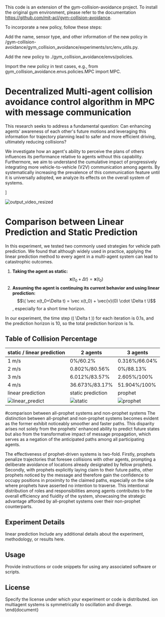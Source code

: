 
<!--
I finally solved the problem. I did cd rl_gym../gym_collision... and then  git push --set-upstream --force origin main
finally pushed the recursive module to git

        px = agent[0]
        py = agent[1]
        gx = agent[2]
        gy = agent[3]
        pref_speed = agent[4]
        radius = agent[5]
-->






This code is an extension of the gym-collision-avoidance project. To install the original gym environment, please refer to the documentation https://github.com/mit-acl/gym-collision-avoidance.

To incorporate a new policy, follow these steps:

Add the name, sensor type, and other information of the new policy in /gym-collision-avoidance/gym_collision_avoidance/experiments/src/env_utils.py.

Add the new policy to ./gym_collision_avoidance/envs/policies.

Import the new policy in test cases, e.g., from gym_collision_avoidance.envs.policies.MPC import MPC.
# Decentralized Multi-agent collision avoidance control algorithm in MPC with message communication
This research seeks to address a fundamental question: Can enhancing agents' awareness of each other's future motions and leveraging this information for trajectory planning lead to safer and more efficient driving, ultimately reducing collisions? 

We investigate how an agent's ability to perceive the plans of others influences its performance relative to agents without this capability. Furthermore, we aim to understand the cumulative impact of progressively integrating more vehicle-to-vehicle (V2V) communication among agents. By systematically increasing the prevalence of this communication feature until it is universally adopted, we analyze its effects on the overall system of systems.

]



![output_video_resized](https://github.com/iastate/multiagents/assets/95378237/c56460f5-3a3a-454d-8f49-8daa4c6ace8a)



# Comparison between Linear Prediction and Static Prediction

In this experiment, we tested two commonly used strategies for vehicle path prediction. We found that although widely used in practice, applying the linear prediction method to every agent in a multi-agent system can lead to catastrophic outcomes.

1. **Taking the agent as static:**
$$\mathbf{x}(t_0 + \Delta t) = \mathbf{x}(t_0)$$
3. **Assuming the agent is continuing its current behavior and using linear prediction:**
$$\( \vec x(t_0+\Delta t) = \vec x(t_0) + \vec{v}(0) \cdot \Delta t \)$$, especially for a short time horizon.

In our experiment, the time step (\( \Delta t \)) for each iteration is 0.1s, and the prediction horizon is 10, so the total prediction horizon is 1s.

## Table of Collision Percentage

| static / linear prediction | 2 agents | 3 agents |
|-----------------------------|----------|----------|
| 1 m/s                        | 0%/60.2% | 0.316%/66.04% |
| 2 m/s                        | 0.802%/80.56% | 0%/88.13% |
| 3 m/s                        | 6.012%/83.57% | 2.605%/100% |
| 4 m/s                        | 36.673%/83.17% | 51.904%/100% |
linear prediction|static prediction |prophet|
|![linear_predict](https://github.com/iastate/multiagents/assets/95378237/9a5df0aa-0c78-409f-b58e-589e57b6a591)|![static](https://github.com/iastate/multiagents/assets/95378237/ad508e98-4af6-4ddc-a24e-b9f666ee7e37)|![prophet](https://github.com/iastate/multiagents/assets/95378237/7ade724f-f4d6-4ee6-b5d8-d3cefda7e349)

#comparison between all-prophet systems and non-prophet systems
The distinction between all-prophet and non-prophet systems becomes evident as the former exhibit noticeably smoother and faster paths. This disparity arises not solely from the prophets' enhanced ability to predict future states but also from the transformative impact of message propagation, which serves as a negation of the anticipated paths among all participating agents.

The effectiveness of prophet-driven systems is two-fold. Firstly, prophets penalize trajectories that foresee collisions with other agents, prompting a deliberate avoidance of locations already designated by fellow prophets. Secondly, with prophets explicitly laying claim to their future paths, other prophets noticed by the message and therefore gain the confidence to occupy positions in proximity to the claimed paths, especially on the side where prophets have asserted no intention to traverse. This intentional distribution of roles and responsibilities among agents contributes to the overall efficiency and fluidity of the system, showcasing the strategic advantage afforded by all-prophet systems over their non-prophet counterparts.


## Experiment Details
linear prediction 
Include any additional details about the experiment, methodology, or results here.

## Usage

Provide instructions or code snippets for using any associated software or scripts.

## License

Specify the license under which your experiment or code is distributed.
ion multiagent systems is symmetrically  to oscillation and diverge. 
\end{document}
 
